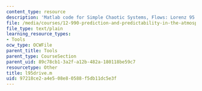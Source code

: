 ```yaml
---
content_type: resource
description: 'Matlab code for Simple Chaotic Systems, Flows: Lorenz 95'
file: /media/courses/12-990-prediction-and-predictability-in-the-atmosphere-and-oceans-spring-2003/97218ce2a4e508e80588f5db11dc5e3f_l95drive.m
file_type: text/plain
learning_resource_types:
- Tools
ocw_type: OCWFile
parent_title: Tools
parent_type: CourseSection
parent_uid: 89c78cb1-3a2f-a12b-482a-180118be59c7
resourcetype: Other
title: l95drive.m
uid: 97218ce2-a4e5-08e8-0588-f5db11dc5e3f
---
```

